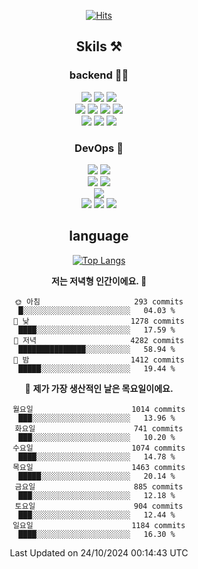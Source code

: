 <div align="center">

[![Hits](https://hits.seeyoufarm.com/api/count/incr/badge.svg?url=https%3A%2F%2Fgithub.com%2Fzxcv9203%2Fhit-counter&count_bg=%23FF7272&title_bg=%23324C2E&icon=codeigniter.svg&icon_color=%23DD5B5B&title=%EB%B0%A9%EB%AC%B8%EC%9E%90&edge_flat=false)](https://hits.seeyoufarm.com)
  
## Skils ⚒️

### backend 🧑‍💻
  
<img src="https://img.shields.io/badge/Java-FF6600?style=flat-square&logo=buymeacoffee&logoColor=white"/>
<img src="https://img.shields.io/badge/Go-0099FF?style=flat-square&logo=go&logoColor=white"/>
<img src="https://img.shields.io/badge/Kotlin-7F52FF?style=flat-square&logo=kotlin&logoColor=white"/>
  
  
<br />
  
<img src="https://img.shields.io/badge/Spring-339933?style=flat-square&logo=Spring&logoColor=white"/>
<img src="https://img.shields.io/badge/Spring Boot-339933?style=flat-square&logo=Spring Boot&logoColor=white"/>
<img src="https://img.shields.io/badge/Spring Security-339933?style=flat-square&logo=Spring Security&logoColor=white"/>
  
<img src="https://img.shields.io/badge/Spring Data JPA-339933?style=flat-square&logo=Hibernate&logoColor=white"/>

<br />
  
  <img src="https://img.shields.io/badge/mysql-0099FF?style=flat-square&logo=mysql&logoColor=white"/>
  <img src="https://img.shields.io/badge/mariadb-0099FF?style=flat-square&logo=mariadb&logoColor=white"/>
  <img src="https://img.shields.io/badge/mongoDB-47A248?style=flat-square&logo=mongodb&logoColor=white"/>
  
  
### DevOps 🚀
  
  <img src="https://img.shields.io/badge/docker-2496ED?style=flat-square&logo=docker&logoColor=white"/>
  <img src="https://img.shields.io/badge/kubernetes-326CE5?style=flat-square&logo=kubernetes&logoColor=white"/>
  
  <br />
  
  <img src="https://img.shields.io/badge/Github Actions-2088FF?style=flat-square&logo=githubactions&logoColor=white"/>
  <img src="https://img.shields.io/badge/Jenkins-D24939?style=flat-square&logo=jenkins&logoColor=white"/>
  
  
  <br />
  <img src="https://img.shields.io/badge/terraform-7B42BC?style=flat-square&logo=terraform&logoColor=white"/>
  
  <br />
  <img src="https://img.shields.io/badge/Amazon AWS-232F3E?style=flat-square&logo=Amazon AWS&logoColor=white"/>

  <img src="https://img.shields.io/badge/GCP-4285F4?style=flat-square&logo=googlecloud&logoColor=white"/>
  <img src="https://img.shields.io/badge/NCP-03C75A?style=flat-square&logo=naver&logoColor=white"/>
  
  
## language

[![Top Langs](https://github-readme-stats.vercel.app/api/top-langs/?username=zxcv9203&hide=html&exclude_repo=zxcv9203.github.io,golB&theme=grate-gatsby)](https://github.com/zxcv9203/github-readme-stats)
  
<!--START_SECTION:waka-->
**저는 저녁형 인간이에요. 🦉** 

```text
🌞 아침                     293 commits         █░░░░░░░░░░░░░░░░░░░░░░░░   04.03 % 
🌆 낮　                     1278 commits        ████░░░░░░░░░░░░░░░░░░░░░   17.59 % 
🌃 저녁                     4282 commits        ███████████████░░░░░░░░░░   58.94 % 
🌙 밤　                     1412 commits        █████░░░░░░░░░░░░░░░░░░░░   19.44 % 
```
📅 **제가 가장 생산적인 날은 목요일이에요.** 

```text
월요일                      1014 commits        ███░░░░░░░░░░░░░░░░░░░░░░   13.96 % 
화요일                      741 commits         ███░░░░░░░░░░░░░░░░░░░░░░   10.20 % 
수요일                      1074 commits        ████░░░░░░░░░░░░░░░░░░░░░   14.78 % 
목요일                      1463 commits        █████░░░░░░░░░░░░░░░░░░░░   20.14 % 
금요일                      885 commits         ███░░░░░░░░░░░░░░░░░░░░░░   12.18 % 
토요일                      904 commits         ███░░░░░░░░░░░░░░░░░░░░░░   12.44 % 
일요일                      1184 commits        ████░░░░░░░░░░░░░░░░░░░░░   16.30 % 
```



 Last Updated on 24/10/2024 00:14:43 UTC
<!--END_SECTION:waka-->
  
</div>

